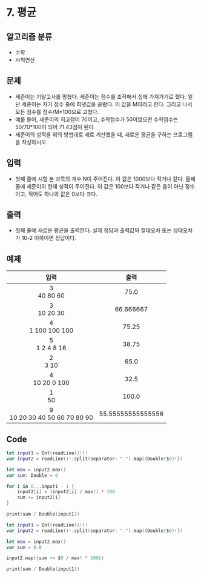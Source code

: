 # 7. 평균
## 알고리즘 분류
*  수학
*  사칙연산

## 문제
* 세준이는 기말고사를 망쳤다. 세준이는 점수를 조작해서 집에 가져가기로 했다. 일단 세준이는 자기 점수 중에 최댓값을 골랐다. 이 값을 M이라고 한다. 그리고 나서 모든 점수를 점수/M*100으로 고쳤다.
* 예를 들어, 세준이의 최고점이 70이고, 수학점수가 50이었으면 수학점수는 50/70*100이 되어 71.43점이 된다.
* 세준이의 성적을 위의 방법대로 새로 계산했을 때, 새로운 평균을 구하는 프로그램을 작성하시오.

## 입력
* 첫째 줄에 시험 본 과목의 개수 N이 주어진다. 이 값은 1000보다 작거나 같다. 둘째 줄에 세준이의 현재 성적이 주어진다. 이 값은 100보다 작거나 같은 음이 아닌 정수이고, 적어도 하나의 값은 0보다 크다.

## 출력
* 첫째 줄에 새로운 평균을 출력한다. 실제 정답과 출력값의 절대오차 또는 상대오차가 10-2 이하이면 정답이다.

## 예제
|입력|출력|
|:---:|:---:|
|3<br>40 80 60|75.0|
|3<br>10 20 30|66.666667|
|4<br>1 100 100 100|75.25|
|5<br>1 2 4 8 16|38.75|
|2<br>3 10|65.0|
|4<br>10 20 0 100|32.5|
|1<br>50|100.0|
|9<br>10 20 30 40 50 60 70 80 90|55.55555555555556|

## Code
```swift
let input1 = Int(readLine()!)!
var input2 = readLine()!.split(separator: " ").map({Double($0)!})

let max = input2.max()
var sum: Double = 0

for i in 0...input1 - 1 {
    input2[i] = (input2[i] / max!) * 100
    sum += input2[i]
}

print(sum / Double(input1))
```
```swift
let input1 = Int(readLine()!)!
var input2 = readLine()!.split(separator: " ").map({Double($0)!})

let max = input2.max()
var sum = 0.0

input2.map({sum += $0 / max! * 100})

print(sum / Double(input1))
```